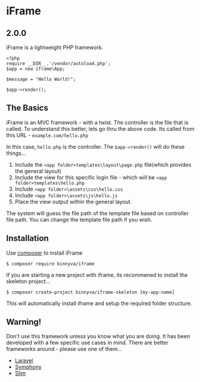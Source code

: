 # iFrame
## 2.0.0

iFrame is a lightweight PHP framework.

```
<?php
require __DIR__.'/vendor/autoload.php';
$app = new iframe\App;

$message = "Hello World!";

$app->render();
```

## The Basics

iFrame is an MVC framework - with a twist. The controller is the file that is called. To understand this better, lets go thru the above code. Its called from this URL - `example.com/hello.php`

In this case, `hello.php` is the controller. The `$app->render()` will do these things...

1. Include the `<app folder>templates\layout\page.php` file(which provides the general layout)
2. Include the view for this specific login file - which will be `<app folder>templates\hello.php`
3. Include `<app folder>\assets\css\hello.css`
4. Include `<app folder>\assets\js\hello.js` 
5. Place the view output within the general layout.

The system will guess the file path of the template file based on controller file path. You can change the template file path if you wish.

## Installation

Use [composer](https://getcomposer.org/doc/00-intro.md) to install iFrame

```
$ composer require binnyva/iframe
```

If you are starting a new project with iframe, its recommened to install the skeleton project...

```
$ composer create-project binnyva/iframe-skeleton [my-app-name]
```

This will automatically install iframe and setup the required folder structure. 

## Warning!

Don't use this framework unless you know what you are doing. It has been developed with a few specific use cases in mind. There are better frameworks around - please use one of them...

- [Laravel](https://laravel.com/)
- [Symphony](https://symfony.com/)
- [Slim](https://slimframework.com)
